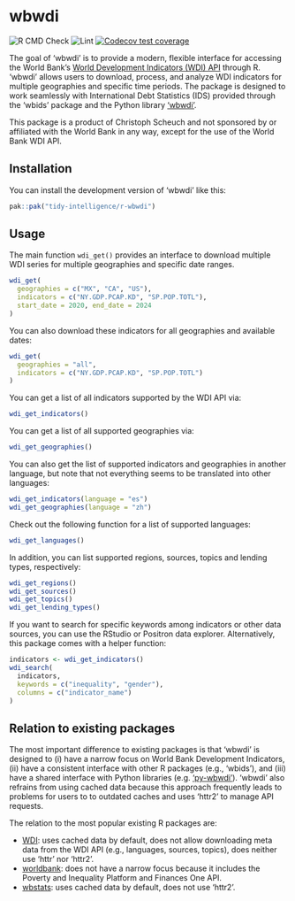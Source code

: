 wbwdi
================

<!-- badges: start -->

![R CMD
Check](https://github.com/tidy-intelligence/r-wbwdi/actions/workflows/R-CMD-check.yaml/badge.svg)
![Lint](https://github.com/tidy-intelligence/r-wbwdi/actions/workflows/lint.yaml/badge.svg)
[![Codecov test
coverage](https://codecov.io/gh/tidy-intelligence/r-wbwdi/graph/badge.svg)](https://app.codecov.io/gh/tidy-intelligence/r-wbwdi)
<!-- badges: end -->

<!-- README.md is generated from README.Rmd. Please edit that file -->

The goal of ‘wbwdi’ is to provide a modern, flexible interface for
accessing the World Bank’s [World Development Indicators (WDI)
API](https://datahelpdesk.worldbank.org/knowledgebase/articles/889392-about-the-indicators-api-documentation)
through R. ‘wbwdi’ allows users to download, process, and analyze WDI
indicators for multiple geographies and specific time periods. The
package is designed to work seamlessly with International Debt
Statistics (IDS) provided through the ‘wbids’ package and the Python
library [‘wbwdi’](https://github.com/tidy-intelligence/py-wbwdi).

This package is a product of Christoph Scheuch and not sponsored by or
affiliated with the World Bank in any way, except for the use of the
World Bank WDI API.

## Installation

You can install the development version of ‘wbwdi’ like this:

``` r
pak::pak("tidy-intelligence/r-wbwdi")
```

## Usage

The main function `wdi_get()` provides an interface to download multiple
WDI series for multiple geographies and specific date ranges.

``` r
wdi_get(
  geographies = c("MX", "CA", "US"), 
  indicators = c("NY.GDP.PCAP.KD", "SP.POP.TOTL"),
  start_date = 2020, end_date = 2024
)
```

You can also download these indicators for all geographies and available
dates:

``` r
wdi_get(
  geographies = "all", 
  indicators = c("NY.GDP.PCAP.KD", "SP.POP.TOTL")
)
```

You can get a list of all indicators supported by the WDI API via:

``` r
wdi_get_indicators()
```

You can get a list of all supported geographies via:

``` r
wdi_get_geographies()
```

You can also get the list of supported indicators and geographies in
another language, but note that not everything seems to be translated
into other languages:

``` r
wdi_get_indicators(language = "es")
wdi_get_geographies(language = "zh")
```

Check out the following function for a list of supported languages:

``` r
wdi_get_languages()
```

In addition, you can list supported regions, sources, topics and lending
types, respectively:

``` r
wdi_get_regions()
wdi_get_sources()
wdi_get_topics()
wdi_get_lending_types()
```

If you want to search for specific keywords among indicators or other
data sources, you can use the RStudio or Positron data explorer.
Alternatively, this package comes with a helper function:

``` r
indicators <- wdi_get_indicators()
wdi_search(
  indicators,
  keywords = c("inequality", "gender"),
  columns = c("indicator_name")
)
```

## Relation to existing packages

The most important difference to existing packages is that ‘wbwdi’ is
designed to (i) have a narrow focus on World Bank Development
Indicators, (ii) have a consistent interface with other R packages
(e.g., ‘wbids’), and (iii) have a shared interface with Python libraries
(e.g. [‘py-wbwdi’](https://github.com/tidy-intelligence/py-wbwdi)).
‘wbwdi’ also refrains from using cached data because this approach
frequently leads to problems for users to to outdated caches and uses
‘httr2’ to manage API requests.

The relation to the most popular existing R packages are:

- [WDI](https://cran.r-project.org/web/packages/WDI/index.html): uses
  cached data by default, does not allow downloading meta data from the
  WDI API (e.g., languages, sources, topics), does neither use ‘httr’
  nor ‘httr2’.
- [worldbank](https://cran.r-project.org/web/packages/worldbank/index.html):
  does not have a narrow focus because it includes the Poverty and
  Inequality Platform and Finances One API.
- [wbstats](https://cran.r-project.org/web/packages/wbstats/index.html):
  uses cached data by default, does not use ‘httr2’.
